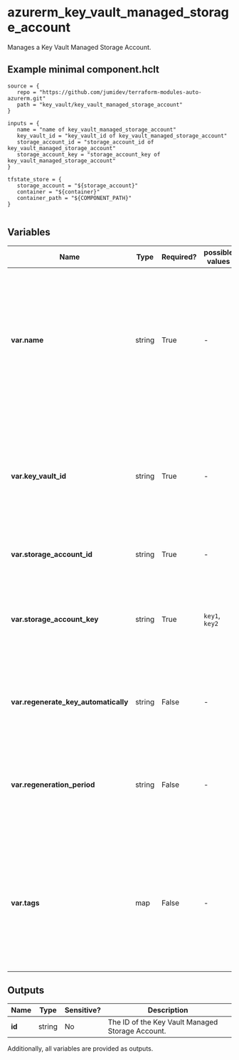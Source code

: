 # azurerm_key_vault_managed_storage_account

Manages a Key Vault Managed Storage Account.

## Example minimal component.hclt

```hcl
source = {
   repo = "https://github.com/jumidev/terraform-modules-auto-azurerm.git" 
   path = "key_vault/key_vault_managed_storage_account" 
}

inputs = {
   name = "name of key_vault_managed_storage_account" 
   key_vault_id = "key_vault_id of key_vault_managed_storage_account" 
   storage_account_id = "storage_account_id of key_vault_managed_storage_account" 
   storage_account_key = "storage_account_key of key_vault_managed_storage_account" 
}

tfstate_store = {
   storage_account = "${storage_account}" 
   container = "${container}" 
   container_path = "${COMPONENT_PATH}" 
}


```

## Variables

| Name | Type | Required? |  possible values |  Description |
| ---- | ---- | --------- |  ----------- | ----------- |
| **var.name** | string | True | -  |  The name which should be used for this Key Vault Managed Storage Account. Changing this forces a new Key Vault Managed Storage Account to be created. | 
| **var.key_vault_id** | string | True | -  |  The ID of the Key Vault where the Managed Storage Account should be created. Changing this forces a new resource to be created. | 
| **var.storage_account_id** | string | True | -  |  The ID of the Storage Account. | 
| **var.storage_account_key** | string | True | `key1`, `key2`  |  Which Storage Account access key that is managed by Key Vault. Possible values are `key1` and `key2`. | 
| **var.regenerate_key_automatically** | string | False | -  |  Should Storage Account access key be regenerated periodically? | 
| **var.regeneration_period** | string | False | -  |  How often Storage Account access key should be regenerated. Value needs to be in [ISO 8601 duration format](https://en.wikipedia.org/wiki/ISO_8601#Durations). | 
| **var.tags** | map | False | -  |  A mapping of tags which should be assigned to the Key Vault Managed Storage Account. Changing this forces a new resource to be created. | 



## Outputs

| Name | Type | Sensitive? | Description |
| ---- | ---- | --------- | --------- |
| **id** | string | No  | The ID of the Key Vault Managed Storage Account. | 

Additionally, all variables are provided as outputs.
